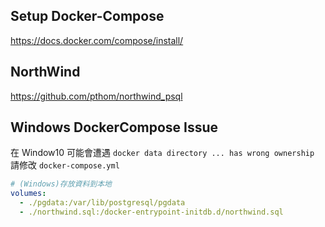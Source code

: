 
## Setup Docker-Compose
https://docs.docker.com/compose/install/

## NorthWind
https://github.com/pthom/northwind_psql

## Windows DockerCompose Issue
在 Window10 可能會遭遇 `docker data directory ... has wrong ownership` 請修改 `docker-compose.yml`
```yaml
# (Windows)存放資料到本地
volumes:
  - ./pgdata:/var/lib/postgresql/pgdata
  - ./northwind.sql:/docker-entrypoint-initdb.d/northwind.sql
```